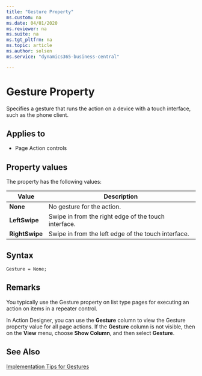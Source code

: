 ```yaml
---
title: "Gesture Property"
ms.custom: na
ms.date: 04/01/2020
ms.reviewer: na
ms.suite: na
ms.tgt_pltfrm: na
ms.topic: article
ms.author: solsen
ms.service: "dynamics365-business-central"

---
```


 

# Gesture Property
Specifies a gesture that runs the action on a device with a touch interface, such as the phone client.

## Applies to
*  Page Action controls

## Property values
The property has the following values:

|  Value  |  Description  |
|---------|---------------|
|**None** |No gesture for the action.|
|**LeftSwipe**|Swipe in from the right edge of the touch interface.  |
|**RightSwipe**|Swipe in from the left edge of the touch interface.  |

## Syntax
```
Gesture = None;
```

## Remarks
You typically use the Gesture property on list type pages for executing an action on items in a repeater control.

In Action Designer, you can use the **Gesture** column to view the Gesture property value for all page actions. If the **Gesture** column is not visible, then on the **View** menu, choose **Show Column**, and then select **Gesture**.  

## See Also
[Implementation Tips for Gestures](devenv-implementation-tips-gestures-property.md)  
<!--
[Developing for the Microsoft Dynamics NAV Universal App](../devenv-Developing-for-the-Microsoft-Dynamics-NAV-Universal-App.md)  
[Adding Actions to Pages](../devenv-Adding-Actions-to-Pages.md)
-->